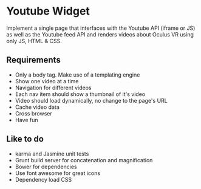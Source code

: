 Youtube Widget
===
Implement a single page that interfaces with the Youtube API (iframe or JS) as well as the
Youtube feed API and renders videos about Oculus VR using only JS, HTML & CSS.

## Requirements
- Only a body tag. Make use of a templating engine
- Show one video at a time
- Navigation for different videos
- Each nav item should show a thumbnail of it's video
- Video should load dynamically, no change to the page's URL
- Cache video data
- Cross browser
- Have fun

## Like to do
- karma and Jasmine unit tests
- Grunt build server for concatenation and magnification
- Bower for dependencies
- Use font awesome for great icons
- Dependency load CSS
